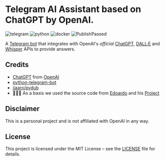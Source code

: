 # Telegram AI Assistant based on ChatGPT by OpenAI. 
![telegram](https://img.shields.io/badge/Telegram-bot?style=flat&logo=Telegram&logoColor=%2324A1DE&color=000000)
![python](https://img.shields.io/badge/Python-bot?style=flat&logo=python&logoColor=%23ffffff&color=000000)
![docker](https://img.shields.io/badge/Docker-bot?style=flat&logo=docker&logoColor=%23FF007F&color=000000)
![PublishPassed](https://img.shields.io/badge/Passed-bot?style=flat&logo=GitHub&logoColor=%23ffffff&label=Publish%20Docker%20Image&labelColor=000000)

A [Telegram bot](https://t.me/Language_assistant1_bot) that integrates with OpenAI's _official_ [ChatGPT](https://openai.com/blog/chatgpt/), [DALL·E](https://openai.com/product/dall-e-2) and [Whisper](https://openai.com/research/whisper) APIs to provide answers.

## Credits
- [ChatGPT](https://chat.openai.com/chat) from [OpenAI](https://openai.com)
- [python-telegram-bot](https://python-telegram-bot.org)
- [jiaaro/pydub](https://github.com/jiaaro/pydub)
- 🧑🏻‍💻 As a basis we used the source code from [Edoardo](https://github.com/n3d1117) and his [Project](https://github.com/n3d1117/chatgpt-telegram-bot)

## Disclaimer
This is a personal project and is not affiliated with OpenAI in any way.

## License

This project is licensed under the MIT License – see the [LICENSE](LICENSE) file for details.

